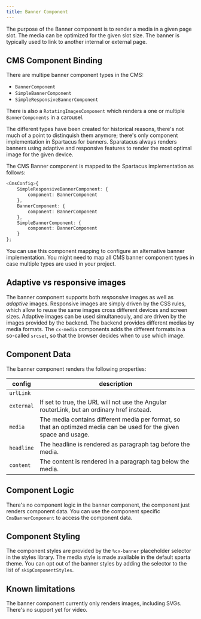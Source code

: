 ```yaml
---
title: Banner Component
---
```


The purpose of the Banner component is to render a media in a given page slot. The media can be optimized for the given slot size. The banner is typically used to link to another internal or external page.

## CMS Component Binding

There are multipe banner component types in the CMS:

-   `BannerComponent`
-   `SimpleBannerComponent`
-   `SimpleResponsiveBannerComponent`

There is also a `RotatingImagesComponent` which renders a one or multiple `BannerComponents` in a carousel.

The different types have been created for historical reasons, there's not much of a point to distinquish them anymore; there's only component implementation in Spartacus for banners. Sparatacus always renders banners using adaptive and responsive features to render the most optimal image for the given device.

The CMS Banner component is mapped to the Spartacus implementation as follows:

```typescript
<CmsConfig>{
    SimpleResponsiveBannerComponent: {
        component: BannerComponent
    },
    BannerComponent: {
        component: BannerComponent
    },
    SimpleBannerComponent: {
        component: BannerComponent
    }
};
```

You can use this component mapping to configure an alternative banner implementation. You might need to map all CMS banner component types in case multiple types are used in your project.

## Adaptive vs responsive images

The banner component supports both _responsive_ images as well as _adaptive_ images. Responsive images are simply driven by the CSS rules, which allow to reuse the same images cross different devices and screen sizes. Adaptive images can be used simultaneouly, and are driven by the images provided by the backend. The backend provides different medias by media formats. The `cx-media` components adds the different formats in a so-called `srcset`, so that the browser decides when to use which image.

## Component Data

The banner component renders the following properties:

| config     | description                                                                                                         |
| ---------- | ------------------------------------------------------------------------------------------------------------------- |
| `urlLink`  |                                                                                                                     |
| `external` | If set to true, the URL will not use the Angular routerLink, but an ordinary href instead.                          |
| `media`    | The media contains different media per format, so that an optimzed media can be used for the given space and usage. |
| `headline` | The headline is rendered as paragraph tag before the media.                                                         |
| `content`  | The content is rendered in a paragraph tag below the media.                                                         |

## Component Logic

There's no component logic in the banner component, the component just renders component data. You can use the component specific `CmsBannerComponent` to access the component data.

## Component Styling

The component styles are provided by the `%cx-banner` placeholder selector in the styles library. The media style is made available in the default sparta theme. You can opt out of the banner styles by adding the selector to the list of `skipComponentStyles`.

## Known limitations

The banner component currently only renders images, including SVGs. There's no support yet for video.

